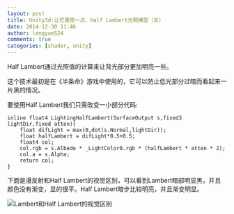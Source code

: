 ```yaml
---
layout: post
title: Unity3d:让它更亮一点，Half Lambert光照模型（五）
date: 2014-12-30 11:46
author: lengyue524
comments: true
categories: [shader, unity]
---
```

<p>Half Lambert通过光照值的计算来让背光部分更加明亮一些。</p>

<p>这个技术最初是在《半条命》游戏中使用的，它可以防止低光部分过暗而看起来一片黑的情况。</p>

<p>要使用Half Lambert我们只需改变一小部分代码:</p>

<pre><code>inline float4 LightingHalfLambert(SurfaceOutput s,fixed3 lightDir,fixed atten){
    float difLight = max(0,dot(s.Normal,lightDir));
    float halfLambert = difLight*0.5+0.5;
    float4 col;
    col.rgb = s.Albedo * _LightColor0.rgb * (halfLambert * atten * 2);
    col.a = s.Alpha;
    return col;
}
</code></pre>

<p>下面是漫反射和Half Lambert的视觉区别，可以看到Lambert暗部明显黑，并且颜色没有渐变，显的很平。Half Lambert暗步比较明亮，并且渐变明显。</p>

<p><img src="http://7xky0m.com1.z0.glb.clouddn.com/3D9D1156-5153-484F-866A-DBF18D1331EB-300x166.jpg" alt="Lambert和Half Lambert的视觉区别" /></p>

